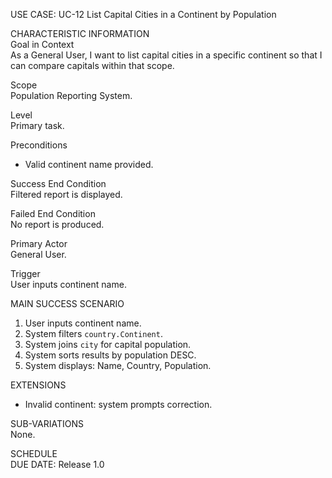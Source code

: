 USE CASE: UC-12 List Capital Cities in a Continent by Population

CHARACTERISTIC INFORMATION  
Goal in Context  
As a General User, I want to list capital cities in a specific continent so that I can compare capitals within that scope.

Scope  
Population Reporting System.

Level  
Primary task.

Preconditions
- Valid continent name provided.

Success End Condition  
Filtered report is displayed.

Failed End Condition  
No report is produced.

Primary Actor  
General User.

Trigger  
User inputs continent name.

MAIN SUCCESS SCENARIO
1. User inputs continent name.
2. System filters `country.Continent`.
3. System joins `city` for capital population.
4. System sorts results by population DESC.
5. System displays: Name, Country, Population.

EXTENSIONS
- Invalid continent: system prompts correction.

SUB-VARIATIONS  
None.

SCHEDULE  
DUE DATE: Release 1.0
